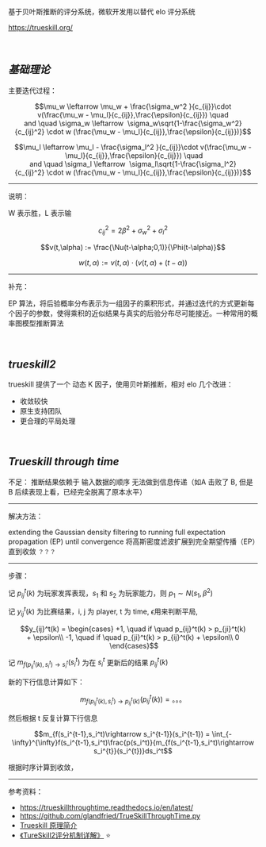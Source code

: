 

基于贝叶斯推断的评分系统，微软开发用以替代 elo 评分系统

https://trueskill.org/


</br>

## _基础理论_


主要迭代过程：

$$\mu_w \leftarrow \mu_w + \frac{\sigma_w^2 }{c_{ij}}\cdot v(\frac{\mu_w - \mu_l}{c_{ij}},\frac{\epsilon}{c_{ij}}) \quad and \quad \sigma_w \leftarrow  \sigma_w\sqrt{1-\frac{\sigma_w^2}{c_{ij}^2} \cdot w (\frac{\mu_w - \mu_l}{c_{ij}},\frac{\epsilon}{c_{ij}})}$$

$$\mu_l \leftarrow \mu_l - \frac{\sigma_l^2 }{c_{ij}}\cdot v(\frac{\mu_w - \mu_l}{c_{ij}},\frac{\epsilon}{c_{ij}}) \quad and \quad \sigma_l \leftarrow  \sigma_l\sqrt{1-\frac{\sigma_l^2}{c_{ij}^2} \cdot w (\frac{\mu_w - \mu_l}{c_{ij}},\frac{\epsilon}{c_{ij}})}$$

-----

说明：

W 表示胜，L 表示输

$$c_{ij}^2 = 2\beta^2 + \sigma_w^2 + \sigma_l^2$$

$$v(t,\alpha) := \frac{\Nu(t-\alpha;0,1)}{\Phi(t-\alpha)}$$

$$w(t, \alpha) := v(t, \alpha)\cdot (v(t, \alpha) + (t-\alpha))$$


------

补充：

EP 算法，将后验概率分布表示为一组因子的乘积形式，并通过迭代的方式更新每个因子的参数，使得乘积的近似结果与真实的后验分布尽可能接近。一种常用的概率图模型推断算法



</br>

## _trueskill2_

trueskill 提供了一个 动态 K 因子，使用贝叶斯推断，相对 elo 几个改进：
- 收敛较快
- 原生支持团队
- 更合理的平局处理




</br>

## _Trueskill through time_


不足：
推断结果依赖于 输入数据的顺序
无法做到信息传递（如A 击败了 B,  但是 B 后续表现上看，已经完全脱离了原本水平）


---------

解决方法：

extending the Gaussian density filtering to running full expectation propagation (EP) until convergence 
将高斯密度滤波扩展到完全期望传播（EP）直到收敛   `？？？`

---------

步骤：

记 $ p_{ij}^t(k)$ 为玩家发挥表现，$s_1$ 和 $s_2$ 为玩家能力，则 $p_1 \sim N(s_1, \beta^2)$

记 $y_{ij}^t(k)$ 为比赛结果，i, j 为 player, t 为 time, $\epsilon$用来判断平局,


$$y_{ij}^t(k) = \begin{cases}
+1, \quad if \quad p_{ij}^t(k) > p_{ji}^t(k) + \epsilon\\
-1, \quad if \quad p_{ji}^t(k) > p_{ij}^t(k) + \epsilon\\
0
 \end{cases}$$

记 $m_{f(p_{ij}^t(k), s_i^t) \rightarrow s_i^t} (s_i^t)$ 为在 $s_i^t$ 更新后的结果 $p_{ij}^t(k)$

新的下行信息计算如下：

$$m_{f(p_{ij}^t(k), s_i^t) \rightarrow p_{ij}^t(k)}(p_{ij}^t(k)) = 。。。$$

然后根据 t 反复计算下行信息

$$m_{f(s_i^{t-1},s_i^t)\rightarrow s_i^{t-1}}(s_i^{t-1}) = \int_{-\infty}^{\infty}f(s_i^{t-1},s_i^t)\frac{p(s_i^t)}{m_{f(s_i^{t-1},s_i^t)\rightarrow s_i^{t}}(s_i^{t})}ds_i^t$$

根据时序计算到收敛，



----------

参考资料：
- https://trueskillthroughtime.readthedocs.io/en/latest/
- https://github.com/glandfried/TrueSkillThroughTime.py
- [Trueskill 原理简介](https://zhuanlan.zhihu.com/p/48737998)
- [《TureSkill2评分机制详解》](https://zhuanlan.zhihu.com/p/568689092) ⭐️